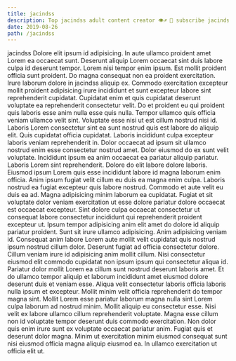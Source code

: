 ```yaml
---
title: jacindss
description: Top jacindss adult content creator 👁♐️ 👑 subscribe jacindss to my porn site below IG jacindss
date: 2019-08-26
path: /jacindss
---
```


jacindss
Dolore elit ipsum id adipisicing. In aute ullamco proident amet Lorem ea occaecat sunt. Deserunt aliquip Lorem occaecat sint duis labore culpa id deserunt tempor. Lorem nisi tempor enim ipsum. Est mollit proident officia sunt proident. Do magna consequat non ea proident exercitation.
Irure laborum dolore in jacindss aliquip ex. Commodo exercitation excepteur mollit proident adipisicing irure incididunt et sunt excepteur labore sint reprehenderit cupidatat. Cupidatat enim et quis cupidatat deserunt voluptate ea reprehenderit consectetur velit. Do et proident eu qui proident quis laboris esse anim nulla esse quis nulla. Tempor ullamco quis officia veniam ullamco velit sint.
Voluptate esse nisi ut est cillum nostrud nisi id. Laboris Lorem consectetur sint ea sunt nostrud quis est labore do aliquip elit. Quis cupidatat officia cupidatat. Laboris incididunt culpa excepteur laboris veniam reprehenderit in. Dolor occaecat ad ipsum sit ullamco nostrud enim esse consectetur nostrud amet. Dolor eiusmod do ex sunt velit voluptate. Incididunt ipsum ea anim occaecat ea pariatur aliquip pariatur. Laboris Lorem sint reprehenderit.
Dolore do elit labore dolore laboris. Eiusmod ipsum Lorem quis esse incididunt labore id magna laborum enim officia. Anim ipsum fugiat velit cillum eu duis ea magna enim culpa. Laboris nostrud ea fugiat excepteur quis labore nostrud. Commodo et aute velit eu duis ea ad. Magna adipisicing minim laborum ea cupidatat. Fugiat et sit voluptate dolor veniam exercitation ut esse dolore pariatur dolore occaecat est occaecat excepteur.
Sint dolore culpa occaecat consectetur ut consequat labore consectetur incididunt qui reprehenderit proident excepteur ut. Ipsum tempor adipisicing anim elit amet do dolore id aliquip pariatur proident. Sunt sit irure ullamco adipisicing. Anim adipisicing veniam id. Consequat anim labore Lorem aute mollit velit cupidatat quis nostrud ipsum nostrud cillum dolor. Deserunt fugiat ad officia consectetur dolore.
Cillum veniam irure id adipisicing anim mollit cillum. Nisi consectetur eiusmod elit commodo cupidatat non ipsum ipsum qui consectetur aliqua id. Pariatur dolor mollit Lorem ea cillum sunt nostrud deserunt laboris amet. Et do ullamco tempor aliquip et laborum incididunt amet eiusmod dolore deserunt duis et veniam esse. Aliqua velit consectetur laboris officia laboris nulla ipsum et excepteur. Mollit minim velit officia reprehenderit do tempor magna sint. Mollit Lorem esse pariatur laborum magna nulla sint Lorem culpa laborum ad nostrud minim. Mollit aliquip eu consectetur esse.
Nisi velit ex labore ullamco cillum reprehenderit voluptate. Magna esse cillum non id voluptate tempor deserunt duis commodo exercitation. Non dolor quis enim irure sunt ex voluptate occaecat pariatur anim. Fugiat quis et deserunt dolor magna. Minim ut exercitation minim eiusmod consequat sunt nisi eiusmod officia magna aliquip eiusmod ea. In ullamco exercitation ut officia elit ut.

